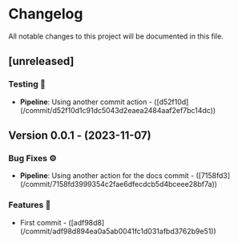# Changelog

All notable changes to this project will be documented in this file.

## [unreleased]

### Testing 🧪

- **Pipeline**: Using another commit action - ([d52f10d](<URL>/commit/d52f10d1c91dc5043d2eaea2484aaf2ef7bc14dc))

## Version 0.0.1 - (2023-11-07)

### Bug Fixes ⚙️

- **Pipeline**: Using another action for the docs commit - ([7158fd3](<URL>/commit/7158fd3999354c2fae6dfecdcb5d4bceee28bf7a))

### Features 🚀

- First commit - ([adf98d8](<URL>/commit/adf98d894ea0a5ab0041fc1d031afbd3762b9e51))

